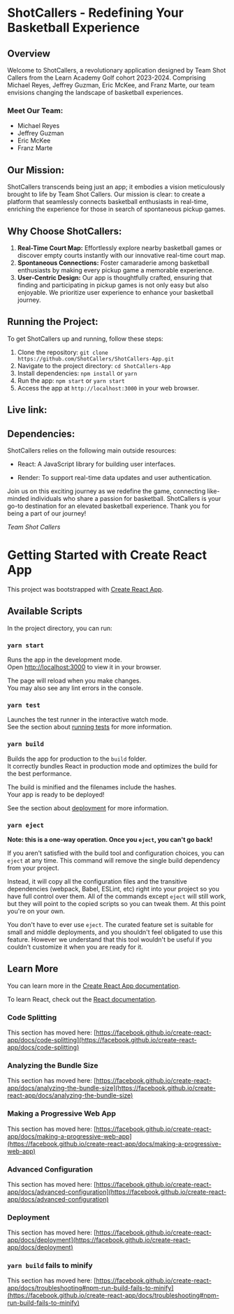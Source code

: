 
# ShotCallers - Redefining Your Basketball Experience

## Overview
Welcome to ShotCallers, a revolutionary application designed by Team Shot Callers from the Learn Academy Golf cohort 2023-2024. Comprising Michael Reyes, Jeffrey Guzman, Eric McKee, and Franz Marte, our team envisions changing the landscape of basketball experiences.

### Meet Our Team:
- Michael Reyes
- Jeffrey Guzman
- Eric McKee
- Franz Marte

## Our Mission:
ShotCallers transcends being just an app; it embodies a vision meticulously brought to life by Team Shot Callers. Our mission is clear: to create a platform that seamlessly connects basketball enthusiasts in real-time, enriching the experience for those in search of spontaneous pickup games.

## Why Choose ShotCallers:
1. **Real-Time Court Map:** Effortlessly explore nearby basketball games or discover empty courts instantly with our innovative real-time court map.
2. **Spontaneous Connections:** Foster camaraderie among basketball enthusiasts by making every pickup game a memorable experience.
3. **User-Centric Design:** Our app is thoughtfully crafted, ensuring that finding and participating in pickup games is not only easy but also enjoyable. We prioritize user experience to enhance your basketball journey.

## Running the Project:
To get ShotCallers up and running, follow these steps:

1. Clone the repository: `git clone https://github.com/ShotCallers/ShotCallers-App.git`
2. Navigate to the project directory: `cd ShotCallers-App`
3. Install dependencies: `npm install` or `yarn`
4. Run the app: `npm start` or `yarn start`
5. Access the app at `http://localhost:3000` in your web browser.

## Live link: 

## Dependencies:
ShotCallers relies on the following main outside resources:

- React: A JavaScript library for building user interfaces.
<!-- - Mapbox API: For real-time mapping and location services. -->
- Render: To support real-time data updates and user authentication.

Join us on this exciting journey as we redefine the game, connecting like-minded individuals who share a passion for basketball. ShotCallers is your go-to destination for an elevated basketball experience. Thank you for being a part of our journey!

*Team Shot Callers*






















# Getting Started with Create React App

This project was bootstrapped with [Create React App](https://github.com/facebook/create-react-app).

## Available Scripts

In the project directory, you can run:

### `yarn start`

Runs the app in the development mode.\
Open [http://localhost:3000](http://localhost:3000) to view it in your browser.

The page will reload when you make changes.\
You may also see any lint errors in the console.

### `yarn test`

Launches the test runner in the interactive watch mode.\
See the section about [running tests](https://facebook.github.io/create-react-app/docs/running-tests) for more information.

### `yarn build`

Builds the app for production to the `build` folder.\
It correctly bundles React in production mode and optimizes the build for the best performance.

The build is minified and the filenames include the hashes.\
Your app is ready to be deployed!

See the section about [deployment](https://facebook.github.io/create-react-app/docs/deployment) for more information.

### `yarn eject`

**Note: this is a one-way operation. Once you `eject`, you can't go back!**

If you aren't satisfied with the build tool and configuration choices, you can `eject` at any time. This command will remove the single build dependency from your project.

Instead, it will copy all the configuration files and the transitive dependencies (webpack, Babel, ESLint, etc) right into your project so you have full control over them. All of the commands except `eject` will still work, but they will point to the copied scripts so you can tweak them. At this point you're on your own.

You don't have to ever use `eject`. The curated feature set is suitable for small and middle deployments, and you shouldn't feel obligated to use this feature. However we understand that this tool wouldn't be useful if you couldn't customize it when you are ready for it.

## Learn More

You can learn more in the [Create React App documentation](https://facebook.github.io/create-react-app/docs/getting-started).

To learn React, check out the [React documentation](https://reactjs.org/).

### Code Splitting

This section has moved here: [https://facebook.github.io/create-react-app/docs/code-splitting](https://facebook.github.io/create-react-app/docs/code-splitting)

### Analyzing the Bundle Size

This section has moved here: [https://facebook.github.io/create-react-app/docs/analyzing-the-bundle-size](https://facebook.github.io/create-react-app/docs/analyzing-the-bundle-size)

### Making a Progressive Web App

This section has moved here: [https://facebook.github.io/create-react-app/docs/making-a-progressive-web-app](https://facebook.github.io/create-react-app/docs/making-a-progressive-web-app)

### Advanced Configuration

This section has moved here: [https://facebook.github.io/create-react-app/docs/advanced-configuration](https://facebook.github.io/create-react-app/docs/advanced-configuration)

### Deployment

This section has moved here: [https://facebook.github.io/create-react-app/docs/deployment](https://facebook.github.io/create-react-app/docs/deployment)

### `yarn build` fails to minify

This section has moved here: [https://facebook.github.io/create-react-app/docs/troubleshooting#npm-run-build-fails-to-minify](https://facebook.github.io/create-react-app/docs/troubleshooting#npm-run-build-fails-to-minify)
